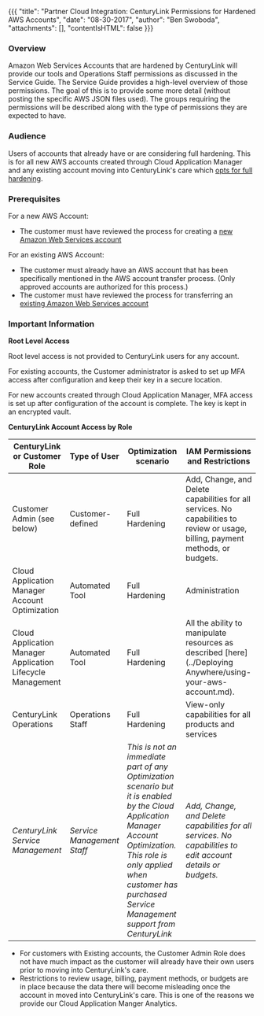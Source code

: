 {{{
  "title": "Partner Cloud Integration: CenturyLink Permissions for Hardened AWS Accounts",
  "date": "08-30-2017",
  "author": "Ben Swoboda",
  "attachments": [],
  "contentIsHTML": false
}}}

### Overview

Amazon Web Services Accounts that are hardened by CenturyLink will provide our tools and Operations Staff  permissions as discussed in the Service Guide. The Service Guide provides a high-level overview of those permissions. The goal of this is to provide some more detail (without posting the specific AWS JSON files used). The groups requiring the permissions will be described along with the type of permissions they are expected to have.

### Audience

Users of accounts that already have or are considering full hardening. This is for all new AWS accounts created through Cloud Application Manager and any existing account moving into CenturyLink's care which [opts for full hardening](partner-cloud-integration-connect-aws.md).

### Prerequisites

For a new AWS Account:
* The customer must have reviewed the process for creating a [new Amazon Web Services account](partner-cloud-integration-aws-new.md)

For an existing AWS Account:
* The customer must already have an AWS account that has been specifically mentioned in the AWS account transfer process. (Only approved accounts are authorized for this process.)
* The customer must have reviewed the process for transferring an [existing Amazon Web Services account](partner-cloud-integration-aws-existing.md)


### Important Information

**Root Level Access**

Root level access is not provided to CenturyLink users for any account.

For existing accounts, the Customer administrator is asked to set up MFA access after configuration and keep their key in a secure location.

For new accounts created through Cloud Application Manager, MFA access is set up after configuration of the account is complete. The key is kept in an encrypted vault.

**CenturyLink Account Access by Role**

CenturyLink or Customer Role | Type of User | Optimization scenario | IAM Permissions and Restrictions
--- | --- | --- | ---
Customer Admin (see below) | Customer-defined | Full Hardening | Add, Change, and Delete capabilities for all services. No capabilities to review or usage, billing, payment methods, or budgets.
Cloud Application Manager Account Optimization | Automated Tool | Full Hardening | Administration
Cloud Application Manager Application Lifecycle Management | Automated Tool |Full Hardening | All the ability to manipulate resources as described [here](../Deploying Anywhere/using-your-aws-account.md).
CenturyLink Operations | Operations Staff | Full Hardening | View-only capabilities for all products and services
*CenturyLink Service Management* | *Service Management Staff* | *This is not an immediate part of any Optimization scenario but it is enabled by the Cloud Application Manager Account Optimization. This role is only applied when customer has purchased Service Management support from CenturyLink* |  *Add, Change, and Delete capabilities for all services. No capabilities to edit account details or budgets.*

* For customers with Existing accounts, the Customer Admin Role does not have much impact as the customer will already have their own users prior to moving into CenturyLink's care.
* Restrictions to review usage, billing, payment methods, or budgets are in place because the data there will become misleading once the account in moved into CenturyLink's care. This is one of the reasons we provide our Cloud Application Manger Analytics.
